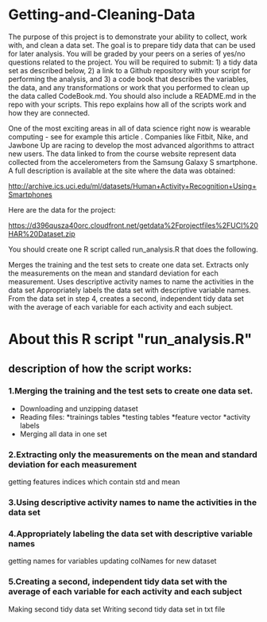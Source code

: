 # Getting-and-Cleaning-Data

The purpose of this project is to demonstrate your ability to collect, work with, and clean a data set. The goal is to prepare tidy data that can be used for later analysis. You will be graded by your peers on a series of yes/no questions related to the project. You will be required to submit: 1) a tidy data set as described below, 2) a link to a Github repository with your script for performing the analysis, and 3) a code book that describes the variables, the data, and any transformations or work that you performed to clean up the data called CodeBook.md. You should also include a README.md in the repo with your scripts. This repo explains how all of the scripts work and how they are connected.

One of the most exciting areas in all of data science right now is wearable computing - see for example this article . Companies like Fitbit, Nike, and Jawbone Up are racing to develop the most advanced algorithms to attract new users. The data linked to from the course website represent data collected from the accelerometers from the Samsung Galaxy S smartphone. A full description is available at the site where the data was obtained:

http://archive.ics.uci.edu/ml/datasets/Human+Activity+Recognition+Using+Smartphones

Here are the data for the project:

https://d396qusza40orc.cloudfront.net/getdata%2Fprojectfiles%2FUCI%20HAR%20Dataset.zip

You should create one R script called run_analysis.R that does the following.

Merges the training and the test sets to create one data set.
Extracts only the measurements on the mean and standard deviation for each measurement.
Uses descriptive activity names to name the activities in the data set
Appropriately labels the data set with descriptive variable names.
From the data set in step 4, creates a second, independent tidy data set with the average of each variable for each activity and each subject.

# About this R script "run_analysis.R"
## description of how the script works:

### 1.Merging the training and the test sets to create one data set.
* Downloading and unzipping dataset
* Reading files:
*trainings tables
*testing tables
*feature vector
*activity labels
* Merging all data in one set
### 2.Extracting only the measurements on the mean and standard deviation for each measurement
getting features indices which contain std and mean
### 3.Using descriptive activity names to name the activities in the data set
### 4.Appropriately labeling the data set with descriptive variable names
getting names for variables
updating colNames for new dataset
### 5.Creating a second, independent tidy data set with the average of each variable for each activity and each subject
Making second tidy data set
Writing second tidy data set in txt file
